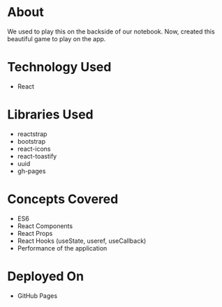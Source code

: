 # About
We used to play this on the backside of our notebook. Now, created this beautiful game to play on the app.

# Technology Used
- React

# Libraries Used
- reactstrap
- bootstrap
- react-icons
- react-toastify
- uuid
- gh-pages

# Concepts Covered
- ES6
- React Components
- React Props
- React Hooks (useState, useref, useCallback)
- Performance of the application

# Deployed On
- GitHub Pages
